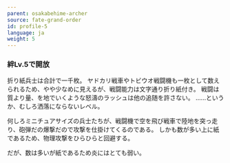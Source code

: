 ```yaml
---
parent: osakabehime-archer
source: fate-grand-order
id: profile-5
language: ja
weight: 5
---
```


### 絆Lv.5で開放

折り紙兵士は合計で一千枚。
ヤドカリ戦車やトビウオ戦闘機も一枚として数えられるため、やや少なめに見えるが、戦闘能力は文字通り折り紙付き。
戦闘は質より量、を地でいくような怒濤のラッシュは他の追随を許さない。
……というか、むしろ洒落にならないレベル。

何しろミニチュアサイズの兵士たちが、戦闘機で空を飛び戦車で陸地を突っ走り、砲弾だの爆撃だので攻撃を仕掛けてくるのである。
しかも数が多い上に紙であるため、物理攻撃をひらひらと回避する。

だが、数は多いが紙であるため炎にはとても弱い。
